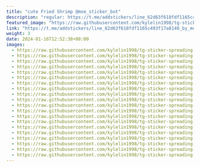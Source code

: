 ```yaml
---
title: "cute Fried Shrimp @moe_sticker_bot"
description: "regular: https://t.me/addstickers/line_62d63f618fdf1165c493f17a8140_by_moe_sticker_bot"
featured_image: "https://raw.githubusercontent.com/kylelin1998/tg-sticker-spreading-worldwide-images/main/img/8ee6caa6-e265-4969-9b49-f59013284d51.jpg"
link: "https://t.me/addstickers/line_62d63f618fdf1165c493f17a8140_by_moe_sticker_bot"
weight: 3
date: 2024-01-16T12:52:38+08:00
images:
  - https://raw.githubusercontent.com/kylelin1998/tg-sticker-spreading-worldwide-images/main/img/8ee6caa6-e265-4969-9b49-f59013284d51.jpg
  - https://raw.githubusercontent.com/kylelin1998/tg-sticker-spreading-worldwide-images/main/img/9d9594bb-19d8-4cb3-aed4-69c7c2ebdb6e.jpg
  - https://raw.githubusercontent.com/kylelin1998/tg-sticker-spreading-worldwide-images/main/img/ed58bc08-459b-4ab6-b5af-de4329ff3ecc.jpg
  - https://raw.githubusercontent.com/kylelin1998/tg-sticker-spreading-worldwide-images/main/img/94e96228-9cfd-46af-976d-3c85a9ef6949.jpg
  - https://raw.githubusercontent.com/kylelin1998/tg-sticker-spreading-worldwide-images/main/img/e5a0d9e2-fd1d-4290-ac89-da3d75ca9691.jpg
  - https://raw.githubusercontent.com/kylelin1998/tg-sticker-spreading-worldwide-images/main/img/2100832f-9309-491e-8e83-f6256f4c5fde.jpg
  - https://raw.githubusercontent.com/kylelin1998/tg-sticker-spreading-worldwide-images/main/img/3228f69c-e395-4541-874d-44d45c10c86f.jpg
  - https://raw.githubusercontent.com/kylelin1998/tg-sticker-spreading-worldwide-images/main/img/75e3f2e8-a6ce-4777-b692-cd45a0739f3b.jpg
  - https://raw.githubusercontent.com/kylelin1998/tg-sticker-spreading-worldwide-images/main/img/fdc4f057-26be-4548-ae03-3c835cb01e49.jpg
  - https://raw.githubusercontent.com/kylelin1998/tg-sticker-spreading-worldwide-images/main/img/033d3b59-dac5-48c7-9153-e0836488ebbc.jpg
  - https://raw.githubusercontent.com/kylelin1998/tg-sticker-spreading-worldwide-images/main/img/c8b489bf-a195-4ac2-8af1-ef48c173e226.jpg
  - https://raw.githubusercontent.com/kylelin1998/tg-sticker-spreading-worldwide-images/main/img/f1dec541-8117-439c-ba27-ff48126ecba0.jpg
  - https://raw.githubusercontent.com/kylelin1998/tg-sticker-spreading-worldwide-images/main/img/22f886c3-6e33-4b87-aba7-c8c0d3bce826.jpg
  - https://raw.githubusercontent.com/kylelin1998/tg-sticker-spreading-worldwide-images/main/img/5af9df4b-0cd1-4eb5-8b0b-07bc4211ae25.jpg
  - https://raw.githubusercontent.com/kylelin1998/tg-sticker-spreading-worldwide-images/main/img/6dc0cc05-0c65-4632-925c-cfe6c8d087ad.jpg
  - https://raw.githubusercontent.com/kylelin1998/tg-sticker-spreading-worldwide-images/main/img/71f394e3-4b36-45b9-a11f-267959206435.jpg
  - https://raw.githubusercontent.com/kylelin1998/tg-sticker-spreading-worldwide-images/main/img/28fef6ad-ac0e-4816-afff-c64dbf761b24.jpg
  - https://raw.githubusercontent.com/kylelin1998/tg-sticker-spreading-worldwide-images/main/img/a4737259-21d6-4491-9bd8-f5f1513e3878.jpg
  - https://raw.githubusercontent.com/kylelin1998/tg-sticker-spreading-worldwide-images/main/img/49a2f10e-497c-4e0c-92ab-6144813223c3.jpg
  - https://raw.githubusercontent.com/kylelin1998/tg-sticker-spreading-worldwide-images/main/img/5955d824-df6f-4f63-879d-2171cdcf5118.jpg
---
```

